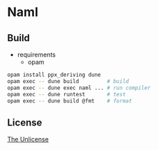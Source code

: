# Naml

## Build

* requirements
  * opam

```sh
opam install ppx_deriving dune
opam exec -- dune build         # build
opam exec -- dune exec naml ... # run compiler
opam exec -- dune runtest       # test
opam exec -- dune build @fmt    # format
```

## License

[The Unlicense](https://unlicense.org/)
